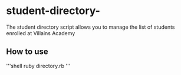 # student-directory-

The student directory script allows you to manage the list of students enrolled at Villains Academy
 ## How to use ##

 '''shell
 ruby directory.rb
 '''
